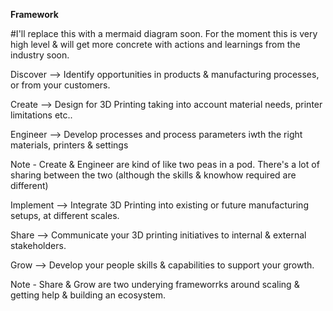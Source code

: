 **Framework**

#I'll replace this with a mermaid diagram soon. For the moment this is very high level & will get more concrete with actions and learnings from the industry soon.

Discover --> Identify opportunities in products & manufacturing processes, or from your customers.

Create --> Design for 3D Printing taking into account material needs, printer limitations etc..

Engineer --> Develop processes and process parameters iwth the right materials, printers & settings

Note - Create & Engineer are kind of like two peas in a pod. There's a lot of sharing between the two (although the skills & knowhow required are different)

Implement --> Integrate 3D Printing into existing or future manufacturing setups, at different scales. 

Share --> Communicate your 3D printing initiatives to internal & external stakeholders.

Grow --> Develop your people skills & capabilities to support your growth.

Note - Share & Grow are two underying frameworrks around scaling & getting help & building an ecosystem. 

